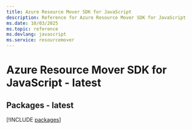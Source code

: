 ```yaml
---
title: Azure Resource Mover SDK for JavaScript
description: Reference for Azure Resource Mover SDK for JavaScript
ms.date: 10/03/2025
ms.topic: reference
ms.devlang: javascript
ms.service: resourcemover
---
```

# Azure Resource Mover SDK for JavaScript - latest
## Packages - latest
[!INCLUDE [packages](resource-mover-index.md)]